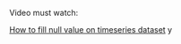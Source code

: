 Video must watch:

[How to fill null value on timeseries dataset](https://www.youtube.com/watch?v=yNQeH7bp8JM)
y
